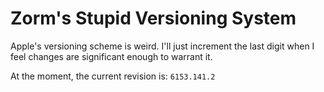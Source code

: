# Zorm's Stupid Versioning System

Apple's versioning scheme is weird. I'll just increment the last digit when I feel changes are significant enough to warrant it.

At the moment, the current revision is:
`6153.141.2`
